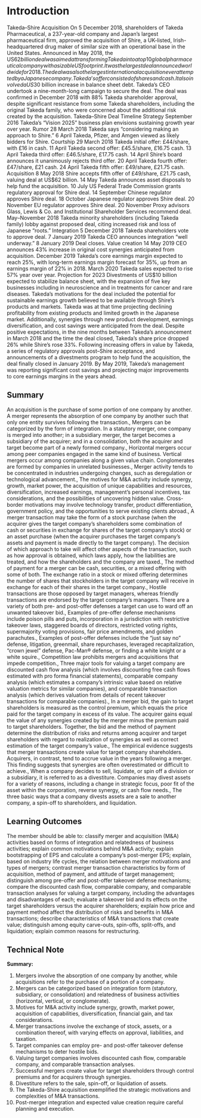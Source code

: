 # Introduction

Takeda–Shire Acquisition On 5 December 2018, shareholders of Takeda Pharmaceutical, a 237-year-old company and Japan’s largest pharmaceutical firm, approved the acquisition of Shire, a UK-listed, Irish-headquartered drug maker of similar size with an operational base in the United States. Announced in May 2018, the US$62 billion deal was aimed at transforming Takeda into a top 10 global pharmaceutical company with a sizable US footprint. It was the largest deal announced worldwide for 2018. The deal was also the largest international acquisition ever attempted by a Japanese company. Takeda’s offer consisted of shares and cash. It also involved a US$30 billion increase in balance sheet debt. Takeda’s CEO undertook a nine-month-long campaign to secure the deal. The deal was confirmed in December 2018 with 88% Takeda shareholder approval, despite significant resistance from some Takeda shareholders, including the original Takeda family, who were concerned about the additional risk created by the acquisition. Takeda–Shire Deal Timeline Strategy September 2016 Takeda’s “Vision 2025” business plan envisions sustaining growth year over year. Rumor 28 March 2018 Takeda says “considering making an approach to Shire.” 6 April Takeda, Pfizer, and Amgen viewed as likely bidders for Shire. Courtship 29 March 2018 Takeda initial offer: £44/share, with £16 in cash. 11 April Takeda second offer: £45.5/share, £16.75 cash. 13 April Takeda third offer: £46.5/share, £17.75 cash. 14 April Shire’s board announces it unanimously rejects third offer. 20 April Takeda fourth offer: £47/share, £21 cash. 24 April Takeda fifth offer: £49/share, £21.75 cash. Acquisition 8 May 2018 Shire accepts fifth offer of £49/share, £21.75 cash, valuing deal at US$62 billion. 14 May Takeda announces asset disposals to help fund the acquisition. 10 July US Federal Trade Commission grants regulatory approval for Shire deal. 14 September Chinese regulator approves Shire deal. 18 October Japanese regulator approves Shire deal. 20 November EU regulator approves Shire deal. 20 November Proxy advisors Glass, Lewis & Co. and Institutional Shareholder Services recommend deal. May–November 2018 Takeda minority shareholders (including Takeda family) lobby against proposed deal, citing increased risk and loss of Japanese “roots.” Integration 5 December 2018 Takeda shareholders vote to approve deal. 7 January 2019 Takeda CEO announces integration “well underway.” 8 January 2019 Deal closes. Value creation 14 May 2019 CEO announces 43% increase in original cost synergies anticipated from acquisition. December 2019 Takeda’s core earnings margin expected to reach 25%, with long-term earnings margin forecast for 35%, up from an earnings margin of 22% in 2018. March 2020 Takeda sales expected to rise 57% year over year. Projection for 2023 Divestments of US$10 billion expected to stabilize balance sheet, with the expansion of five key businesses including in neuroscience and in treatments for cancer and rare diseases. Takeda’s motivations for the deal included the potential for sustainable earnings growth believed to be available through Shire’s products and markets. Takeda was at that time projecting declining profitability from existing products and limited growth in the Japanese market. Additionally, synergies through new product development, earnings diversification, and cost savings were anticipated from the deal. Despite positive expectations, in the nine months between Takeda’s announcement in March 2018 and the time the deal closed, Takeda’s share price dropped 26% while Shire’s rose 33%. Following increasing offers in value by Takeda, a series of regulatory approvals post–Shire acceptance, and announcements of a divestments program to help fund the acquisition, the deal finally closed in January 2019. By May 2019, Takeda’s management was reporting significant cost savings and projecting major improvements to core earnings margins in the years ahead.

## Summary

An acquisition is the purchase of some portion of one company by another. A merger represents the absorption of one company by another such that only one entity survives following the transaction., Mergers can be categorized by the form of integration. In a statutory merger, one company is merged into another; in a subsidiary merger, the target becomes a subsidiary of the acquirer; and in a consolidation, both the acquirer and target become part of a newly formed company., Horizontal mergers occur among peer companies engaged in the same kind of business. Vertical mergers occur among companies along a given value chain. Conglomerates are formed by companies in unrelated businesses., Merger activity tends to be concentrated in industries undergoing changes, such as deregulation or technological advancement., The motives for M&A activity include synergy, growth, market power, the acquisition of unique capabilities and resources, diversification, increased earnings, management’s personal incentives, tax considerations, and the possibilities of uncovering hidden value. Cross-border motivations may involve technology transfer, product differentiation, government policy, and the opportunities to serve existing clients abroad., A merger transaction may take the form of a stock purchase (when the acquirer gives the target company’s shareholders some combination of cash or securities in exchange for shares of the target company’s stock) or an asset purchase (when the acquirer purchases the target company’s assets and payment is made directly to the target company). The decision of which approach to take will affect other aspects of the transaction, such as how approval is obtained, which laws apply, how the liabilities are treated, and how the shareholders and the company are taxed., The method of payment for a merger can be cash, securities, or a mixed offering with some of both. The exchange ratio in a stock or mixed offering determines the number of shares that stockholders in the target company will receive in exchange for each of their shares in the target company., Hostile transactions are those opposed by target managers, whereas friendly transactions are endorsed by the target company’s managers. There are a variety of both pre- and post-offer defenses a target can use to ward off an unwanted takeover bid., Examples of pre-offer defense mechanisms include poison pills and puts, incorporation in a jurisdiction with restrictive takeover laws, staggered boards of directors, restricted voting rights, supermajority voting provisions, fair price amendments, and golden parachutes., Examples of post-offer defenses include the “just say no” defense, litigation, greenmail, share repurchases, leveraged recapitalization, “crown jewel” defense, Pac-Man® defense, or finding a white knight or a white squire., Competition law prohibits mergers and acquisitions that impede competition., Three major tools for valuing a target company are discounted cash flow analysis (which involves discounting free cash flows estimated with pro forma financial statements), comparable company analysis (which estimates a company’s intrinsic value based on relative valuation metrics for similar companies), and comparable transaction analysis (which derives valuation from details of recent takeover transactions for comparable companies)., In a merger bid, the gain to target shareholders is measured as the control premium, which equals the price paid for the target company in excess of its value. The acquirer gains equal the value of any synergies created by the merger minus the premium paid to target shareholders. Together, the bid and the method of payment determine the distribution of risks and returns among acquirer and target shareholders with regard to realization of synergies as well as correct estimation of the target company’s value., The empirical evidence suggests that merger transactions create value for target company shareholders. Acquirers, in contrast, tend to accrue value in the years following a merger. This finding suggests that synergies are often overestimated or difficult to achieve., When a company decides to sell, liquidate, or spin off a division or a subsidiary, it is referred to as a divestiture. Companies may divest assets for a variety of reasons, including a change in strategic focus, poor fit of the asset within the corporation, reverse synergy, or cash flow needs., The three basic ways that a company divests assets are a sale to another company, a spin-off to shareholders, and liquidation.

## Learning Outcomes

The member should be able to: classify merger and acquisition (M&A) activities based on forms of integration and relatedness of business activities; explain common motivations behind M&A activity; explain bootstrapping of EPS and calculate a company’s post-merger EPS; explain, based on industry life cycles, the relation between merger motivations and types of mergers; contrast merger transaction characteristics by form of acquisition, method of payment, and attitude of target management; distinguish among pre-offer and post-offer takeover defense mechanisms; compare the discounted cash flow, comparable company, and comparable transaction analyses for valuing a target company, including the advantages and disadvantages of each; evaluate a takeover bid and its effects on the target shareholders versus the acquirer shareholders; explain how price and payment method affect the distribution of risks and benefits in M&A transactions; describe characteristics of M&A transactions that create value; distinguish among equity carve-outs, spin-offs, split-offs, and liquidation; explain common reasons for restructuring.

## Technical Note

**Summary:**

1. Mergers involve the absorption of one company by another, while acquisitions refer to the purchase of a portion of a company.
2. Mergers can be categorized based on integration form (statutory, subsidiary, or consolidation) and relatedness of business activities (horizontal, vertical, or conglomerate).
3. Motives for M&A activity include synergy, growth, market power, acquisition of capabilities, diversification, financial gain, and tax considerations.
4. Merger transactions involve the exchange of stock, assets, or a combination thereof, with varying effects on approval, liabilities, and taxation.
5. Target companies can employ pre- and post-offer takeover defense mechanisms to deter hostile bids.
6. Valuing target companies involves discounted cash flow, comparable company, and comparable transaction analyses.
7. Successful mergers create value for target shareholders through control premiums and for acquirers through synergies.
8. Divestiture refers to the sale, spin-off, or liquidation of assets.
9. The Takeda-Shire acquisition exemplified the strategic motivations and complexities of M&A transactions.
10. Post-merger integration and expected value creation require careful planning and execution.